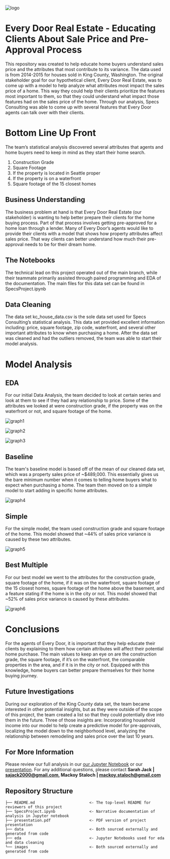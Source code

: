 ![logo](./images/logo.png)

# Every Door Real Estate - Educating Clients About Sale Price and Pre-Approval Process
This repository was created to help educate home buyers understand sales price and the attributes that most contribute to its variance. The data used is from 2014-2015 for houses sold in King County, Washington. The original stakeholder goal for our hypothetical client, Every Door Real Estate, was to come up with a model to help analyze what attributes most impact the sales price of a home. This way they could help their clients prioritize the features most important to them, so that they could understand what impact those features had on the sales price of the home. Through our analysis, Specs Consulting was able to come up with several features that Every Door agents can talk over with their clients.

# Bottom Line Up Front
The team’s statistical analysis discovered several attributes that agents and home buyers need to keep in mind as they start their home search.
 1. Construction Grade
 2. Square Footage
 3. If the property is located in Seattle proper
 4. If the property is on a waterfront
 5. Square footage of the 15 closest homes

## Business Understanding
The business problem at hand is that Every Door Real Estate (our stakeholder) is wanting to help better prepare their clients for the home buying process. Part of that process involves getting pre-approved for a home loan through a lender. Many of Every Door’s agents would like to provide their clients with a model that shows how property attributes affect sales price. That way clients can better understand how much their pre-approval needs to be for their dream home. 

## The Notebooks
The technical lead on this project operated out of the main branch, while their teammate primarily assisted through paired programming and EDA of the documentation. The main files for this data set can be found in SpecsProject.ipynb

## Data Cleaning
The data set kc_house_data.csv is the sole data set used for Specs Consulting’s statistical analysis. This data set provided excellent information including: price, square footage, zip code, waterfront, and several other important attributes to know when purchasing a home. After the data set was cleaned and had the outliers removed, the team was able to start their model analysis.

# Model Analysis
## EDA
For our initial Data Analysis, the team decided to look at certain series and look at them to see if they had any relationship to price. Some of the attributes we looked at were construction grade, if the property was on the waterfront or not, and square footage of the home.

![graph1](./images/graph1.PNG)

![graph2](./images/graph2.PNG)

![graph3](./images/graph3.PNG)

## Baseline
The team's baseline model is based off of the mean of our cleaned data set, which was a property sales price of ~$489,000. This essentially gives us the bare minimum number when it comes to telling home buyers what to expect when purchasing a home. The team then moved on to a simple model to start adding in specific home attributes.

![graph4](./images/dummy_model.PNG)

## Simple
For the simple model, the team used construction grade and square footage of the home. This model showed that ~44% of sales price variance is caused by these two attributes.

![graph5](./images/model_6.PNG)

## Best Multiple
For our best model we went to the attributes for the construction grade, square footage of the home, if it was on the waterfront, square footage of the 15 closest homes, square footage of the home above the basement, and a feature stating if the home is in the city or not. This model showed that ~52% of sales price variance is caused by these attributes.

![graph6](./images/model_best.PNG)

# Conclusions
For the agents of Every Door, it is important that they help educate their clients by explaining to them how certain attributes will affect their potential home purchase. The main values to keep an eye on are the construction grade, the square footage, if it’s on the waterfront, the comparable properties in the area, and if it is in the city or not. Equipped with this knowledge, home buyers can better prepare themselves for their home buying journey.

## Future Investigations
During our exploration of the King County data set, the team became interested in other potential insights, but as they were outside of the scope of this project, the team created a list so that they could potentially dive into them in the future. Three of those insights are: Incorporating household income into our model to help create a predictive model for pre-approvals, localizing the model down to the neighborhood level, analyzing the relationship between remodeling and sales price over the last 10 years.

## For More Information
Please review our full analysis in our [our Jupyter Notebook](./SpecsProject.ipynb) or our [presentation](./presentation.pdf).
For any additional questions, please contact **Sarah Jack | sajack2000@gmail.com, Mackoy Staloch | mackoy.staloch@gmail.com**

## Repository Structure
```
├── README.md                        <- The top-level README for reviewers of this project
├── SpecsProject.ipynb               <- Narrative documentation of analysis in Jupyter notebook
├── presentation.pdf                 <- PDF version of project presentation
├── data                             <- Both sourced externally and generated from code
├── eda                              <- Jupyter Notebooks used for eda and data cleaning
└── images                           <- Both sourced externally and generated from code
```
